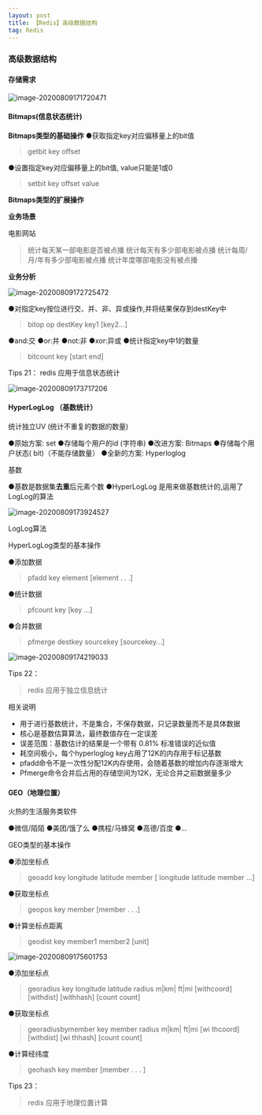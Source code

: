 ```yaml
---
layout: post
title: 【Redis】高级数据结构
tag: Redis
---
```



### 高级数据结构

#### 存储需求

![image-20200809171720471](https://gitee.com/XiaoShenKeHeBen/Static/raw/master/image-20200809171720471.png)

#### Bitmaps(信息状态统计)

**Bitmaps类型的基础操作**
●获取指定key对应偏移量上的bit值

> getbit key offset

●设置指定key对应偏移量上的bit值, value只能是1或0

> setbit key offset value

**Bitmaps类型的扩展操作** 

**业务场景** 

电影网站 

> 统计每天某一部电影是否被点播 
> 统计每天有多少部电影被点播 
> 统计每周/月/年有多少部电影被点播 
> 统计年度哪部电影没有被点播 

**业务分析** 

![image-20200809172725472](https://gitee.com/XiaoShenKeHeBen/Static/raw/master/image-20200809172725472.png)

●对指定key按位进行交、并、非、异或操作,并将结果保存到destKey中

> bitop op destKey key1 [key2...]

●and:交
●or:并
●not:非
●xor:异或
●统计指定key中1的数量

> bitcount key [start end] 

Tips 21： 
redis 应用于信息状态统计 

![image-20200809173717206](https://gitee.com/XiaoShenKeHeBen/Static/raw/master/image-20200809173717206.png)

#### HyperLogLog （基数统计）

统计独立UV (统计不重复的数据的数量)

●原始方案: set
	●存储每个用户的id (字符串)
●改进方案: Bitmaps
	●存储每个用户状态( bit)（不能存储数量）
●全新的方案: Hyperloglog

基数

●基数是数据集**去重**后元素个数
●HyperLogLog 是用来做基数统计的,运用了LogLog的算法

![image-20200809173924527](https://gitee.com/XiaoShenKeHeBen/Static/raw/master/image-20200809173924527.png)

LogLog算法 

HyperLogLog类型的基本操作 

●添加数据

> pfadd key element [element . . .]

●统计数据

> pfcount key [key ...]

●合并数据

> pfmerge destkey sourcekey [sourcekey...]

![image-20200809174219033](https://gitee.com/XiaoShenKeHeBen/Static/raw/master/image-20200809174219033.png)

Tips 22： 

> redis 应用于独立信息统计 

相关说明 

-  用于进行基数统计，不是集合，不保存数据，只记录数量而不是具体数据 
-  核心是基数估算算法，最终数值存在一定误差 
-  误差范围：基数估计的结果是一个带有 0.81% 标准错误的近似值 
-  耗空间极小，每个hyperloglog key占用了12K的内存用于标记基数 
-  pfadd命令不是一次性分配12K内存使用，会随着基数的增加内存逐渐增大 
-  Pfmerge命令合并后占用的存储空间为12K，无论合并之前数据量多少 

#### GEO（地理位置）

火热的生活服务类软件 

●微信/陌陌
●美团/饿了么
●携程/马蜂窝
●高德/百度
●...

GEO类型的基本操作

●添加坐标点

> geoadd key longitude latitude member [ longitude latitude member ...]

●获取坐标点

> geopos key member [member . . .]

●计算坐标点距离

> geodist key member1 member2 [unit]

![image-20200809175601753](https://gitee.com/XiaoShenKeHeBen/Static/raw/master/image-20200809175601753.png)

●添加坐标点

> georadius key longitude latitude radius m|km| ft|mi [withcoord] [withdist] [withhash] [count count]

●获取坐标点

> georadiusbymember key member radius m|km| ft|mi [wi thcoord] [withdist] [wi thhash] [count count] 

●计算经纬度

> geohash key member [member . . . ]

Tips 23： 

> redis 应用于地理位置计算 